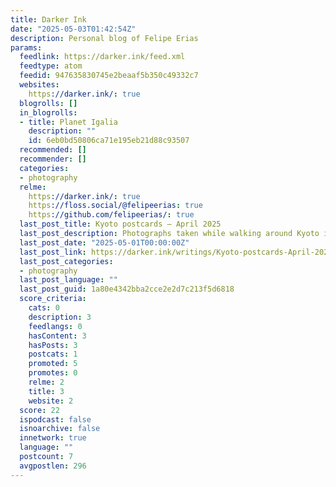 ```yaml
---
title: Darker Ink
date: "2025-05-03T01:42:54Z"
description: Personal blog of Felipe Erias
params:
  feedlink: https://darker.ink/feed.xml
  feedtype: atom
  feedid: 947635830745e2beaaf5b350c49332c7
  websites:
    https://darker.ink/: true
  blogrolls: []
  in_blogrolls:
  - title: Planet Igalia
    description: ""
    id: 6eb0bd50806ca71e195eb21d88c93507
  recommended: []
  recommender: []
  categories:
  - photography
  relme:
    https://darker.ink/: true
    https://floss.social/@felipeerias: true
    https://github.com/felipeerias/: true
  last_post_title: Kyoto postcards — April 2025
  last_post_description: Photographs taken while walking around Kyoto in spring.
  last_post_date: "2025-05-01T00:00:00Z"
  last_post_link: https://darker.ink/writings/Kyoto-postcards-April-2025
  last_post_categories:
  - photography
  last_post_language: ""
  last_post_guid: 1a80e4342bba2cce2e2d7c213f5d6818
  score_criteria:
    cats: 0
    description: 3
    feedlangs: 0
    hasContent: 3
    hasPosts: 3
    postcats: 1
    promoted: 5
    promotes: 0
    relme: 2
    title: 3
    website: 2
  score: 22
  ispodcast: false
  isnoarchive: false
  innetwork: true
  language: ""
  postcount: 7
  avgpostlen: 296
---
```

